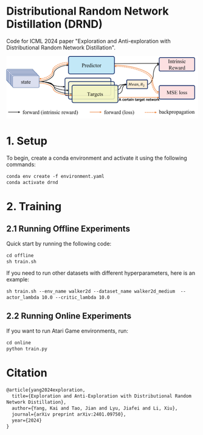 # Distributional Random Network Distillation (DRND)
Code for ICML 2024 paper "Exploration and Anti-exploration with Distributional Random Network Distillation".

![DRND](drnd.png)

# 1. Setup
To begin, create a conda environment and activate it using the following commands:
```
conda env create -f environment.yaml
conda activate drnd
```

# 2. Training
## 2.1 Running Offline Experiments
Quick start by running the following code:
```
cd offline
sh train.sh
```
If you need to run other datasets with different hyperparameters, here is an example:
```
sh train.sh --env_name walker2d --dataset_name walker2d_medium  --actor_lambda 10.0 --critic_lambda 10.0
```

## 2.2 Running Online Experiments
If you want to run Atari Game environments, run:
```
cd online
python train.py
```
# Citation
```
@article{yang2024exploration,
  title={Exploration and Anti-Exploration with Distributional Random Network Distillation},
  author={Yang, Kai and Tao, Jian and Lyu, Jiafei and Li, Xiu},
  journal={arXiv preprint arXiv:2401.09750},
  year={2024}
}
```
